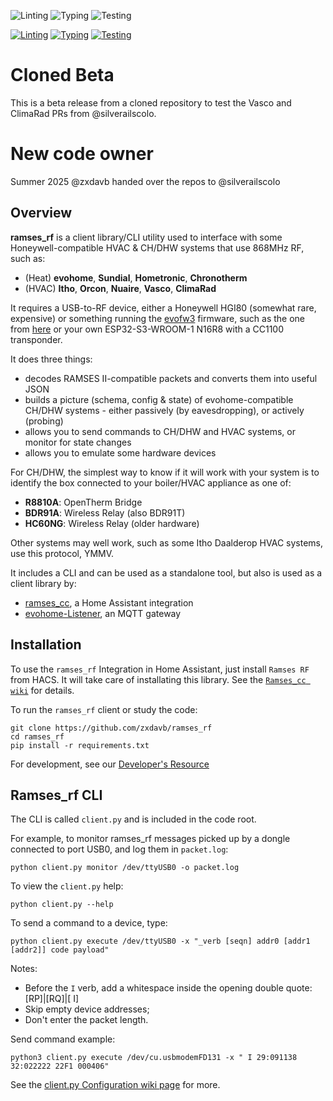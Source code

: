 ![Linting](https://github.com/ramses-rf/ramses_rf/actions/workflows/check-lint.yml/badge.svg)
![Typing](https://github.com/ramses-rf/ramses_rf/actions/workflows/check-type.yml/badge.svg)
![Testing](https://github.com/ramses-rf/ramses_rf/actions/workflows/check-test.yml/badge.svg)

[![Linting](https://github.com/silverailscolo/ramses_rf/actions/workflows/check-lint.yml/badge.svg?branch=eb-ventura-package)](https://github.com/silverailscolo/ramses_rf/actions/workflows/check-lint.yml)
[![Typing](https://github.com/silverailscolo/ramses_rf/actions/workflows/check-type.yml/badge.svg?branch=eb-ventura-package)](https://github.com/silverailscolo/ramses_rf/actions/workflows/check-type.yml)
[![Testing](https://github.com/silverailscolo/ramses_rf/actions/workflows/check-test.yml/badge.svg?branch=eb-ventura-package)](https://github.com/silverailscolo/ramses_rf/actions/workflows/check-test.yml)

# Cloned Beta
This is a beta release from a cloned repository to test the Vasco and ClimaRad PRs from @silverailscolo.

# New code owner
Summer 2025 @zxdavb handed over the repos to @silverailscolo

## Overview

**ramses_rf** is a client library/CLI utility used to interface with some Honeywell-compatible HVAC & CH/DHW systems that use 868MHz RF, such as:
 - (Heat) **evohome**, **Sundial**, **Hometronic**, **Chronotherm**
 - (HVAC) **Itho**, **Orcon**, **Nuaire**, **Vasco**, **ClimaRad**

It requires a USB-to-RF device, either a Honeywell HGI80 (somewhat rare, expensive) or something running the [evofw3](https://github.com/ghoti57/evofw3) firmware, such as the one from [here](https://indalo-tech.onlineweb.shop/) or your own ESP32-S3-WROOM-1 N16R8 with a CC1100 transponder.

It does three things:
 - decodes RAMSES II-compatible packets and converts them into useful JSON
 - builds a picture (schema, config & state) of evohome-compatible CH/DHW systems - either passively (by eavesdropping), or actively (probing)
 - allows you to send commands to CH/DHW and HVAC systems, or monitor for state changes
 - allows you to emulate some hardware devices

For CH/DHW, the simplest way to know if it will work with your system is to identify the box connected to your boiler/HVAC appliance as one of:
 - **R8810A**: OpenTherm Bridge
 - **BDR91A**: Wireless Relay (also BDR91T)
 - **HC60NG**: Wireless Relay (older hardware)

Other systems may well work, such as some Itho Daalderop HVAC systems, use this protocol, YMMV.

It includes a CLI and can be used as a standalone tool, but also is used as a client library by:
 - [ramses_cc](https://github.com/zxdavb/ramses_cc), a Home Assistant integration
 - [evohome-Listener](https://github.com/smar000/evohome-Listener), an MQTT gateway

## Installation

To use the `ramses_rf` Integration in Home Assistant, just install `Ramses RF` from HACS. It will take care of installating this library. See the [`Ramses_cc wiki`](https://github.com/zxdavb/ramses_cc/wiki/1.-Installation) for details.

To run the `ramses_rf` client or study the code:
```
git clone https://github.com/zxdavb/ramses_rf
cd ramses_rf
pip install -r requirements.txt
```

For development, see our [Developer's Resource](README-developers.md)

## Ramses_rf CLI

The CLI is called ``client.py`` and is included in the code root.

For example, to monitor ramses_rf messages picked up by a dongle connected to port USB0, and log them in `packet.log`:
```
python client.py monitor /dev/ttyUSB0 -o packet.log
```
To view the `client.py` help:
```
python client.py --help
```

To send a command to a device, type:
```
python client.py execute /dev/ttyUSB0 -x "_verb [seqn] addr0 [addr1 [addr2]] code payload"
```
Notes:
- Before the `I` verb, add a whitespace inside the opening double quote: [RP]|[RQ]|[ I]
- Skip empty device addresses;
- Don't enter the packet length.

Send command example:
```
python3 client.py execute /dev/cu.usbmodemFD131 -x " I 29:091138 32:022222 22F1 000406"
```
See the [client.py Configuration wiki page](https://github.com/zxdavb/ramses_rf/wiki/client.py-configuration-file) for more.
